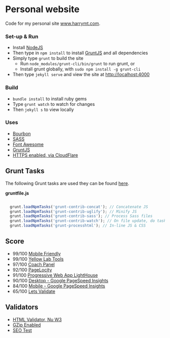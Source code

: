 # Personal website
Code for my personal site www.harrymt.com.

### Set-up & Run

- Install [NodeJS](https://nodejs.org)
- Then type in `npm install` to install [GruntJS](https://github.com/gruntjs/grunt) and all dependencies
- Simply type `grunt` to build the site
  - Run `node_modules/grunt-cli/bin/grunt` to run grunt, or
  - Install grunt globally, with `sudo npm install -g grunt-cli`
- Then type `jekyll serve` and view the site at [http://localhost:4000](http://localhost:4000)

### Build

- `bundle install` to install ruby gems
- Type `grunt watch` to watch for changes
- Then `jekyll s` to view locally

### Uses

- [Bourbon](http://bourbon.io/)
- [SASS](http://sass-lang.com/)
- [Font Awesome](https://fortawesome.github.io/Font-Awesome/)
- [GruntJS](http://gruntjs.com/)
- [HTTPS enabled, via CloudFlare](https://blog.cloudflare.com/secure-and-fast-github-pages-with-cloudflare/)

## Grunt Tasks

The following Grunt tasks are used they can be found [here](Gruntfile.js).

**gruntfile.js**
```javascript

  grunt.loadNpmTasks('grunt-contrib-concat'); // Concatenate JS
  grunt.loadNpmTasks('grunt-contrib-uglify'); // Minify JS
  grunt.loadNpmTasks('grunt-contrib-sass'); // Process Sass files
  grunt.loadNpmTasks('grunt-contrib-watch'); // On file update, do task
  grunt.loadNpmTasks('grunt-processhtml'); // In-line JS & CSS

```


## Score

- 99/100 [Mobile Friendly](https://varvy.com/mobile/)
- 99/100 [Yellow Lab Tools](http://yellowlab.tools/result/eq1dqstpdd)
- 97/100 [Coach Panel](https://chrome.google.com/webstore/detail/coach-panel/olecfjmnejnkjipoicfpneceppjeaemo)
- 92/100 [PageLocity](http://pagelocity.com/analyzer?url=https%3A%2F%2Fharrymt.com)
- 91/100 [Progressive Web App LightHouse](https://developers.google.com/web/tools/lighthouse/)
- 90/100 [Desktop - Google PageSpeed Insights](https://developers.google.com/speed/pagespeed/insights/?url=https%3A%2F%2Fharrymt.com%2F)
- 84/100 [Mobile - Google PageSpeed Insights](https://developers.google.com/speed/pagespeed/insights/?url=https%3A%2F%2Fharrymt.com%2F)
- 65/100 [Lets Validate](https://pro.letsvalidate.com/harrymt.com)

## Validators
- [HTML Validator, Nu W3](https://validator.w3.org/nu/?doc=https%3A%2F%2Fharrymt.com)
- [GZip Enabled](https://checkgzipcompression.com/?url=https%3A%2F%2Fharrymt.com)
- [SEO Test](https://richpreview.com/?url=https://harrymt.com/)

